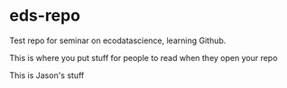 # eds-repo
Test repo for seminar on ecodatascience, learning Github.

This is where you put stuff for people to read when they open your repo

This is Jason's stuff